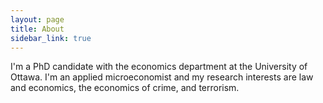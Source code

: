 ```yaml
---
layout: page
title: About
sidebar_link: true
---
```


I'm a PhD candidate with the economics department at the University of Ottawa. I'm an applied microeconomist and my research interests are law and economics, the economics of crime, and terrorism.
